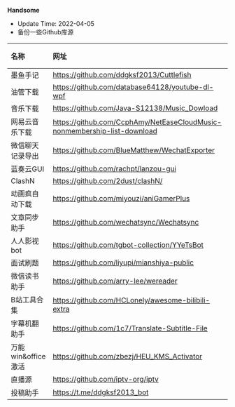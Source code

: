 **Handsome**
* Update Time: 2022-04-05
* 备份一些Github库源

| 名称 | 网址 | 备注 |
| :-- | :-- | :-: |
| 墨鱼手记 | https://github.com/ddgksf2013/Cuttlefish |  |
| 油管下载 | https://github.com/database64128/youtube-dl-wpf |  |
| 音乐下载 | https://github.com/Java-S12138/Music_Dowload |  |
| 网易云音乐下载 | https://github.com/CcphAmy/NetEaseCloudMusic-nonmembership-list-download |  |
| 微信聊天记录导出  | https://github.com/BlueMatthew/WechatExporter |  |
| 蓝奏云GUI | https://github.com/rachpt/lanzou-gui |  |
| ClashN | https://github.com/2dust/clashN/ |  |
| 动画疯自动下载 | https://github.com/miyouzi/aniGamerPlus |  |
| 文章同步助手 | https://github.com/wechatsync/Wechatsync |  |
| 人人影视bot | https://github.com/tgbot-collection/YYeTsBot |  |
| 面试刷题 | https://github.com/liyupi/mianshiya-public | | 
| 微信读书助手 | https://github.com/arry-lee/wereader | | 
| B站工具合集 | https://github.com/HCLonely/awesome-bilibili-extra | |
| 字幕机翻助手 | https://github.com/1c7/Translate-Subtitle-File | |
| 万能win&office激活 | https://github.com/zbezj/HEU_KMS_Activator | |
| 直播源 | https://github.com/iptv-org/iptv | |
| 投稿助手 | https://t.me/ddgksf2013_bot |  |


